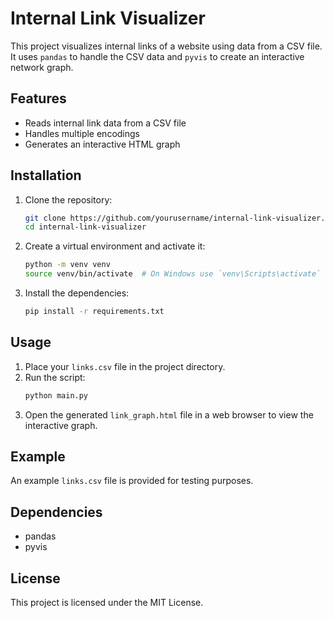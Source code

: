 # Internal Link Visualizer

This project visualizes internal links of a website using data from a CSV file. It uses `pandas` to handle the CSV data and `pyvis` to create an interactive network graph.

## Features

- Reads internal link data from a CSV file
- Handles multiple encodings
- Generates an interactive HTML graph

## Installation

1. Clone the repository:
    ```bash
    git clone https://github.com/yourusername/internal-link-visualizer.git
    cd internal-link-visualizer
    ```

2. Create a virtual environment and activate it:
    ```bash
    python -m venv venv
    source venv/bin/activate  # On Windows use `venv\Scripts\activate`
    ```

3. Install the dependencies:
    ```bash
    pip install -r requirements.txt
    ```

## Usage

1. Place your `links.csv` file in the project directory.
2. Run the script:
    ```bash
    python main.py
    ```
3. Open the generated `link_graph.html` file in a web browser to view the interactive graph.

## Example

An example `links.csv` file is provided for testing purposes.

## Dependencies

- pandas
- pyvis

## License

This project is licensed under the MIT License.
